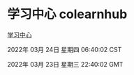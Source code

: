 # 学习中心 colearnhub
[学习中心](http://59.174.26.31:56308/colearnhub/)

2022年 03月 24日 星期四 06:40:02 CST

2022年 03月 23日 星期三 22:40:02 GMT
